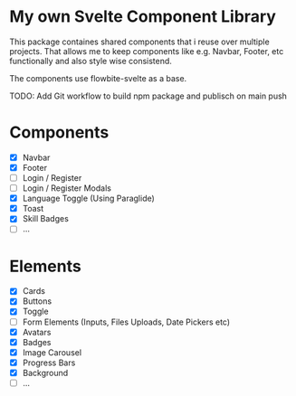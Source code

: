 # My own Svelte Component Library
This package containes shared components that i reuse over multiple projects.
That allows me to keep components like e.g. Navbar, Footer, etc functionally and also style wise consistend.

The components use flowbite-svelte as a base.

TODO: Add Git workflow to build npm package and publisch on main push


# Components 
- [x] Navbar
- [x] Footer
- [ ] Login / Register
- [ ] Login / Register Modals
- [x] Language Toggle (Using Paraglide)
- [x] Toast
- [x] Skill Badges
- [ ] ...

# Elements
- [x] Cards
- [x] Buttons
- [x] Toggle
- [ ] Form Elements (Inputs, Files Uploads, Date Pickers etc)
- [X] Avatars
- [x] Badges
- [X] Image Carousel
- [X] Progress Bars
- [x] Background
- [ ] ...